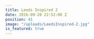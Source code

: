 ```yaml
---
title: Leeds Inspired 2
date: 2016-09-28 22:52:00 Z
position: 41
image: "/uploads/LeedsInspired-2.jpg"
is_featured: true
---
```


